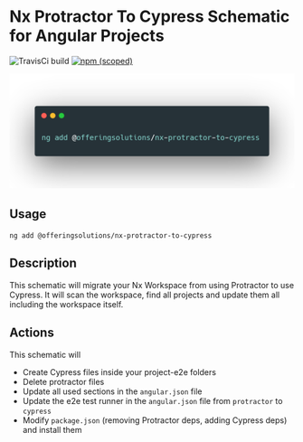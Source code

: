 # Nx Protractor To Cypress Schematic for Angular Projects

![TravisCi build](https://travis-ci.org/FabianGosebrink/nx-protractor-to-cypress.svg?branch=master 'Travis CI Build')
[![npm (scoped)](https://img.shields.io/npm/v/@offeringsolutions/nx-protractor-to-cypress.svg)](https://www.npmjs.com/package/@offeringsolutions/nx-protractor-to-cypress)

![commandline usage](.github/ng-cmd.png 'Commandline usage')

## Usage

```
ng add @offeringsolutions/nx-protractor-to-cypress
```

## Description

This schematic will migrate your Nx Workspace from using Protractor to use Cypress. It will scan the workspace, find all projects and update them all including the workspace itself.

## Actions

This schematic will

- Create Cypress files inside your project-e2e folders
- Delete protractor files
- Update all used sections in the `angular.json` file
- Update the e2e test runner in the `angular.json` file from `protractor` to `cypress`
- Modify `package.json` (removing Protractor deps, adding Cypress deps) and install them
